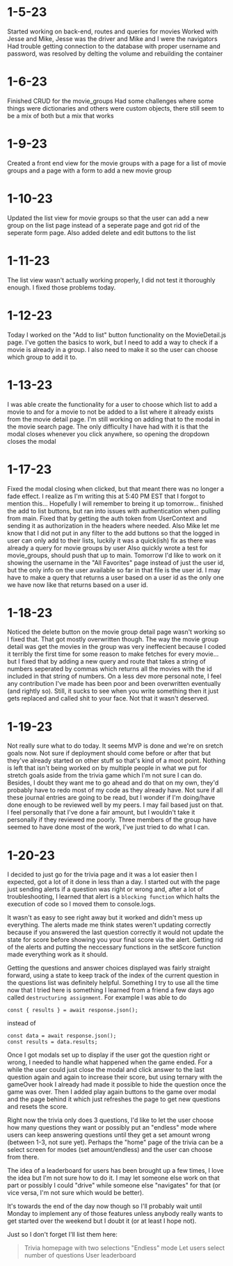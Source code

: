 # 1-5-23

Started working on back-end, routes and queries for movies
Worked with Jesse and Mike, Jesse was the driver and Mike and I were the navigators
Had trouble getting connection to the database with proper username and password, was resolved by delting the volume and rebuilding the container

# 1-6-23

Finished CRUD for the movie_groups
Had some challenges where some things were dictionaries and others were custom objects, there still seem to be a mix of both but a mix that works

# 1-9-23

Created a front end view for the movie groups with a page for a list of movie groups and a page with a form to add a new movie group

# 1-10-23

Updated the list view for movie groups so that the user can add a new group on the list page instead of a seperate page and got rid of the seperate form page.
Also added delete and edit buttons to the list

# 1-11-23

The list view wasn't actually working properly, I did not test it thoroughly enough. I fixed those problems today.

# 1-12-23

Today I worked on the "Add to list" button functionality on the MovieDetail.js page. I've gotten the basics to work, but I need to add a way to check if a movie is already in a group.
I also need to make it so the user can choose which group to add it to.

# 1-13-23

I was able create the functionality for a user to choose which list to add a movie to and for a movie to not be added to a list
where it already exists from the movie detail page. I'm still working on adding that to the modal in the movie search page.
The only difficulty I have had with it is that the modal closes whenever you click anywhere, so opening the dropdown closes the modal

# 1-17-23

Fixed the modal closing when clicked, but that meant there was no longer a fade effect. I realize as I'm writing this at 5:40 PM EST that I forgot to mention this... Hopefully I will remember to breing it up tomorrow...
finished the add to list buttons, but ran into issues with authentication when pulling from main. Fixed that by getting the auth token from UserContext and sending it as authorization in the headers where needed.
Also Mike let me know that I did not put in any filter to the add buttons so that the logged in user can only add to their lists, luckily it was a quick(ish) fix as there was already a query for movie groups by user
Also quickly wrote a test for movie_groups, should push that up to main.
Tomorrow I'd like to work on it showing the username in the "All Favorites" page instead of just the user id, but the only info on the user available so far in that file is the user id.
I may have to make a query that returns a user based on a user id as the only one we have now like that returns based on a user id.

# 1-18-23

Noticed the delete button on the movie group detail page wasn't working so I fixed that. That got mostly overwritten though. The way the movie group detail was get the movies in the group was very ineffecient because I coded it terribly the first time for some reason to make fetches for every movie... but I fixed that by adding a new query and route that takes a string of numbers seperated by commas which returns all the movies with the id included in that string of numbers.
On a less dev more personal note, I feel any contribution I've made has been poor and been overwritten eventually (and rightly so). Still, it sucks to see when you write something then it just gets replaced and called shit to your face.
Not that it wasn't deserved.

# 1-19-23

Not really sure what to do today. It seems MVP is done and we're on sretch goals now. Not sure if deployment should come before or after that but they've already started on other stuff so that's kind of a moot point.
Nothing is left that isn't being worked on by multiple people in what we put for stretch goals aside from the trivia game which I'm not sure I can do. Besides, I doubt they want me to go ahead and do that on my own,
they'd probably have to redo most of my code as they already have. Not sure if all these journal entries are going to be read, but I wonder if I'm doing/have done enough to be reviewed well by my peers. I may fail based just on that.
I feel personally that I've done a fair amount, but I wouldn't take it personally if they reviewed me poorly. Three members of the group have seemed to have done most of the work, I've just tried to do what I can.

# 1-20-23

I decided to just go for the trivia page and it was a lot easier then I expected, got a lot of it done in less than a day. I started out with the page just sending alerts if a question was right or wrong and, after a lot of troubleshooting, I learned that alert is a `blocking function` which halts the execution of code so I moved them to console.logs.

It wasn't as easy to see right away but it worked and didn't mess up everything. The alerts made me think states weren't updating correctly because if you answered the last question correctly it would not update the state for score before showing you your final score via the alert. Getting rid of the alerts and putting the neccessary functions in the setScore function made everything work as it should.

Getting the questions and answer choices displayed was fairly straight forward, using a state to keep track of the index of the current question in the questions list was definitely helpful. Something I try to use all the time now that I tried here is something I learned from a friend a few days ago called `destructuring assignment`. For example I was able to do

```
const { results } = await response.json();
```

instead of

```
const data = await response.json();
const results = data.results;
```

Once I got modals set up to display if the user got the question right or wrong, I needed to handle what happened when the game ended. For a while the user could just close the modal and click answer to the last question again and again to increase their score, but using ternary with the gameOver hook I already had made it possible to hide the question once the game was over. Then I added play again buttons to the game over modal and the page behind it which just refreshes the page to get new questions and resets the score.

Right now the trivia only does 3 questions, I'd like to let the user choose how many questions they want or possibly put an "endless" mode where users can keep answering questions until they get a set amount wrong (between 1-3, not sure yet). Perhaps the "home" page of the trivia can be a select screen for modes (set amount/endless) and the user can choose from there.

The idea of a leaderboard for users has been brought up a few times, I love the idea but I'm not sure how to do it. I may let someone else work on that part or possibly I could "drive" while someone else "navigates" for that (or vice versa, I'm not sure which would be better).

It's towards the end of the day now though so I'll probably wait until Monday to implement any of those features unless anybody really wants to get started over the weekend but I doubt it (or at least I hope not).

Just so I don't forget I'll list them here:

> Trivia homepage with two selections
> "Endless" mode
> Let users select number of questions
> User leaderboard
